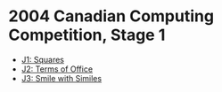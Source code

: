 # 2004 Canadian Computing Competition, Stage 1

* [J1: Squares][]
* [J2: Terms of Office][]
* [J3: Smile with Similes][]

[J1: Squares]:            http://wcipeg.com/problems/desc/ccc04j1
[J2: Terms of Office]:    http://wcipeg.com/problems/desc/ccc04j2
[J3: Smile with Similes]: http://wcipeg.com/problems/desc/ccc04j3
